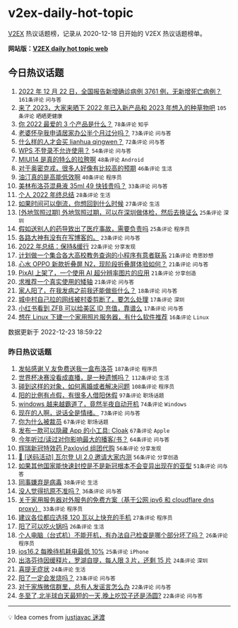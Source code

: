 # v2ex-daily-hot-topic

[V2EX](https://www.v2ex.com/) 热议话题榜，记录从 2020-12-18 日开始的 V2EX 热议话题榜单。

**网站版：[V2EX daily hot topic web](https://boojack.github.io/v2ex-daily-hot-topic-web/)**

## 今日热议话题

<!-- TODAY BEGIN -->

1. [2022 年 12 月 22 日，全国报告新增确诊病例 3761 例，无新增死亡病例？](https://www.v2ex.com/t/904290) `161条评论` `问与答`
1. [来了 2023，大家来晒下 2022 年已入新产品和 2023 年想入的种草物吧](https://www.v2ex.com/t/904249) `105条评论` `晒晒更健康`
1. [你 2022 最爱的 3 个产品是什么？](https://www.v2ex.com/t/904256) `78条评论` `知乎`
1. [老婆怀孕我申请居家办公半个月过分吗？](https://www.v2ex.com/t/904239) `73条评论` `问与答`
1. [什么样的人才会买 lianhua qingwen？](https://www.v2ex.com/t/904257) `72条评论` `问与答`
1. [WPS 不登录不允许使用？](https://www.v2ex.com/t/904314) `54条评论` `问与答`
1. [MIUI14 是真的特么的拉胯啊](https://www.v2ex.com/t/904289) `48条评论` `Android`
1. [对于奥密克戎，很多人好像有比较高的预期](https://www.v2ex.com/t/904296) `46条评论` `生活`
1. [油汀真的是高能低效啊](https://www.v2ex.com/t/904367) `40条评论` `程序员`
1. [美林布洛芬混悬液 35ml 49 快钱贵吗？](https://www.v2ex.com/t/904335) `33条评论` `问与答`
1. [个人 2022 年终总结](https://www.v2ex.com/t/904283) `28条评论` `生活`
1. [如果时间可以倒流，你想回到什么时候](https://www.v2ex.com/t/904374) `27条评论` `生活`
1. [[外地驾照过期] 外地驾照过期，可以在深圳做体检，然后去换证么](https://www.v2ex.com/t/904319) `25条评论` `深圳`
1. [假如送别人的药导致出了医疗事故，需要负责吗](https://www.v2ex.com/t/904267) `25条评论` `程序员`
1. [各路大神有没有在写博客的。](https://www.v2ex.com/t/904277) `23条评论` `问与答`
1. [2022 年总结：保持&缓行](https://www.v2ex.com/t/904233) `22条评论` `分享发现`
1. [计划做一个集合各大高校教务查询的小程序有意者联系](https://www.v2ex.com/t/904288) `21条评论` `奇思妙想`
1. [心水 OPPO 新款折叠屏 N2，现阶段折叠屏体验如何？](https://www.v2ex.com/t/904255) `21条评论` `问与答`
1. [PixAI 上架了，一个使用 AI 超分辨率图片的应用](https://www.v2ex.com/t/904238) `21条评论` `分享创造`
1. [求推荐一个真实使用的矮轴](https://www.v2ex.com/t/904227) `21条评论` `问与答`
1. [家人阳了，在我发病之前我还能做些什么？](https://www.v2ex.com/t/904361) `18条评论` `问与答`
1. [城中村自己拉的网线被村委剪断了，要怎么处理](https://www.v2ex.com/t/904369) `17条评论` `深圳`
1. [小红书看到 ZFB 可以给美区 ID 充值，靠谱么](https://www.v2ex.com/t/904343) `17条评论` `问与答`
1. [想在 Linux 下建一个家用照片服务器，有什么软件推荐](https://www.v2ex.com/t/904339) `16条评论` `Linux`

数据更新于 2022-12-23 18:59:22

<!-- TODAY END -->

### 昨日热议话题

<!-- YESTERDAY BEGIN -->

1. [发帖感谢 V 友免费送我一盒布洛芬](https://www.v2ex.com/t/904082) `187条评论` `程序员`
1. [世界杯决赛没看成直播，是一种遗憾吗？](https://www.v2ex.com/t/904053) `112条评论` `生活`
1. [碰到这样的对象，如何离婚或者解决问题](https://www.v2ex.com/t/904157) `108条评论` `程序员`
1. [阳的比例有点假，有很多人借阳休假](https://www.v2ex.com/t/904124) `97条评论` `职场话题`
1. [windows 越来越霸道了，竟然半夜自动开机](https://www.v2ex.com/t/904068) `74条评论` `Windows`
1. [现在的人啊，说话全是情绪。](https://www.v2ex.com/t/904130) `73条评论` `问与答`
1. [你为什么被裁员](https://www.v2ex.com/t/904066) `67条评论` `职场话题`
1. [发布一款可以隐藏 App 的小工具: Cloak](https://www.v2ex.com/t/904132) `67条评论` `Apple`
1. [今年听过/读过对你影响最大的播客/书？](https://www.v2ex.com/t/904057) `64条评论` `问与答`
1. [辉瑞新冠特效药 Paxlovid 组团代购](https://www.v2ex.com/t/904193) `56条评论` `分享发现`
1. [🎁 [送码活动] 瓦尔登 UI 2.0 邀请大家内测](https://www.v2ex.com/t/904060) `56条评论` `分享创造`
1. [如果其他国家能快速封控是不是新冠根本不会变异出现在的亚型](https://www.v2ex.com/t/904184) `51条评论` `问与答`
1. [同事嫌弃是病毒](https://www.v2ex.com/t/904151) `38条评论` `生活`
1. [没人觉得抗原不准吗？](https://www.v2ex.com/t/904125) `36条评论` `问与答`
1. [关于家用服务器对外服务的免费方案（基于公网 ipv6 和 cloudflare dns proxy）](https://www.v2ex.com/t/904139) `33条评论` `程序员`
1. [建议各位都应选择 120 瓦以上快充的手机](https://www.v2ex.com/t/904204) `27条评论` `程序员`
1. [阳了可以吃火锅吗](https://www.v2ex.com/t/904163) `26条评论` `生活`
1. [个人电脑（台式机）不能开机，有办法自己检查是哪个部分坏了吗？](https://www.v2ex.com/t/904091) `26条评论` `程序员`
1. [ios16.2 每晚待机耗电最低 10%](https://www.v2ex.com/t/904054) `25条评论` `iPhone`
1. [出洛芬待因缓释片，罗湖自提，每人限 3 片，还剩 15 片](https://www.v2ex.com/t/904093) `24条评论` `深圳`
1. [喜提无症状](https://www.v2ex.com/t/904055) `24条评论` `生活`
1. [阳了一定会发烧吗？](https://www.v2ex.com/t/904061) `23条评论` `问与答`
1. [对于家族微信群里，总有人发谣言怎么办](https://www.v2ex.com/t/904165) `22条评论` `问与答`
1. [冬至了,北半球白天最短的一天,晚上吃饺子还是汤圆?](https://www.v2ex.com/t/904143) `22条评论` `问与答`

<!-- YESTERDAY END -->

---

💡 Idea comes from [justjavac 迷渡](https://github.com/justjavac/)
